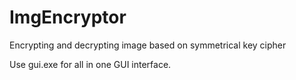 # ImgEncryptor
Encrypting and decrypting image based on symmetrical key cipher

Use gui.exe for all in one GUI interface.
